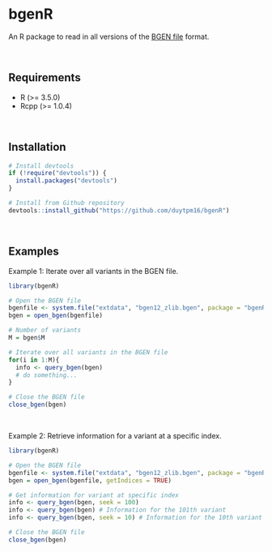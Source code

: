 # bgenR

An R package to read in all versions of the [BGEN file](https://www.well.ox.ac.uk/~gav/bgen_format/spec/latest.html) format.

<br />

## Requirements  

- R (>= 3.5.0)  
- Rcpp (>= 1.0.4)  

<br />

## Installation  

```r
# Install devtools 
if (!require("devtools")) {
  install.packages("devtools")
}

# Install from Github repository
devtools::install_github("https://github.com/duytpm16/bgenR") 
```

<br /> 

## Examples

Example 1: Iterate over all variants in the BGEN file.  
```r
library(bgenR)

# Open the BGEN file
bgenfile <- system.file("extdata", "bgen12_zlib.bgen", package = "bgenR")
bgen = open_bgen(bgenfile)

# Number of variants
M = bgen$M

# Iterate over all variants in the BGEN file
for(i in 1:M){
  info <- query_bgen(bgen)  
  # do something...
}

# Close the BGEN file
close_bgen(bgen)
```

<br />

Example 2: Retrieve information for a variant at a specific index.  
```r
library(bgenR)

# Open the BGEN file
bgenfile <- system.file("extdata", "bgen12_zlib.bgen", package = "bgenR")
bgen = open_bgen(bgenfile, getIndices = TRUE)

# Get information for variant at specific index
info <- query_bgen(bgen, seek = 100)
info <- query_bgen(bgen) # Information for the 101th variant
info <- query_bgen(bgen, seek = 10) # Information for the 10th variant

# Close the BGEN file
close_bgen(bgen)
```